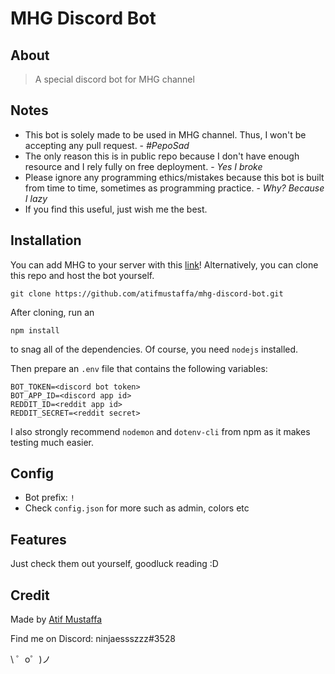 # MHG Discord Bot
## About
> A special discord bot for MHG channel
## Notes
- This bot is solely made to be used in MHG channel. Thus, I won't be accepting any pull request. - _#PepoSad_
- The only reason this is in public repo because I don't have enough resource and I rely fully on free deployment. - _Yes I broke_
- Please ignore any programming ethics/mistakes because this bot is built from time to time, sometimes as programming practice. - _Why? Because I lazy_
- If you find this useful, just wish me the best.
## Installation
You can add MHG to your server with this [link](https://discord.com/api/oauth2/authorize?client_id=157730590492196864&scope=bot&permissions=8)! Alternatively, you can clone this repo and host the bot yourself.
```
git clone https://github.com/atifmustaffa/mhg-discord-bot.git
```
After cloning, run an
```
npm install
```
to snag all of the dependencies. Of course, you need `nodejs` installed.

Then prepare an `.env` file that contains the following variables:
```
BOT_TOKEN=<discord bot token>
BOT_APP_ID=<discord app id>
REDDIT_ID=<reddit app id>
REDDIT_SECRET=<reddit secret>
```
I also strongly recommend `nodemon` and `dotenv-cli` from npm as it makes testing much easier.

## Config
- Bot prefix: `!`
- Check `config.json` for more such as admin, colors etc

## Features
Just check them out yourself, goodluck reading :D
## Credit
Made by [Atif Mustaffa](https://www.github.com/atifmustaffa)

Find me on Discord: ninjaessszzz#3528

\ ゜o゜)ノ
